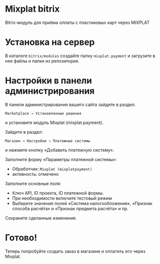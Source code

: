 Mixplat bitrix
===================

Bitrix-модуль для приёма оплаты с пластиковых карт через MIXPLAT

Установка на сервер
===================

В каталоге `bitrix/modules` создайте папку `mixplat.payment` и загрузите в нее файлы и папки из репозитория.

Настройки в панели администрирования
========================

В панели администрирования вашего сайта зайдите в раздел:

	Marketplace → Установленные решения

и установите модуль Mixplat (mixplat.payment).


Зайдите в раздел:

    Магазин → Настройки → Платежные системы

и нажмите кнопку «Добавить платежную систему».

Заполните форму «Параметры платежной системы»:

   * Обработчик: `Mixplat (mixplatpayment)`
   * активность: отмечено

Заполните основные поля:
   * Ключ API, ID проекта, ID платежной формы.
   * При необходимости включите тестовый режим
   * Выберите значения полей «Система налогообложения», «Признак способа расчёта» и «Признак предмета расчёта» и пр.


Сохраните сделанные изменения.

Готово!
=======

Теперь попробуйте создать заказ в магазине и оплатить его через Mixplat.